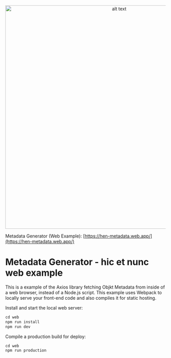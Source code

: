 <p style="margin-top:50px" align="center">
<img src="https://user-images.githubusercontent.com/1003196/118859239-056d5580-b8a8-11eb-95b6-b4265c58575c.png" alt="alt text" width="700">
</p>

Metadata Generator (Web Example): [https://hen-metadata.web.app/](https://hen-metadata.web.app/)

# Metadata Generator - hic et nunc web example

This is a example of the Axios library fetching Objkt Metadata from inside of a web browser, instead of a Node.js script. This example uses Webpack to locally serve your front-end code and also compiles it for static hosting.

Install and start the local web server:

```ruby
cd web
npm run install
npm run dev
```

Compile a production build for deploy:

```ruby
cd web
npm run production
```

